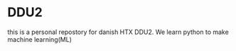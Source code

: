 # DDU2

this is a personal repostory for danish HTX DDU2.
We learn python to make machine learning(ML)


